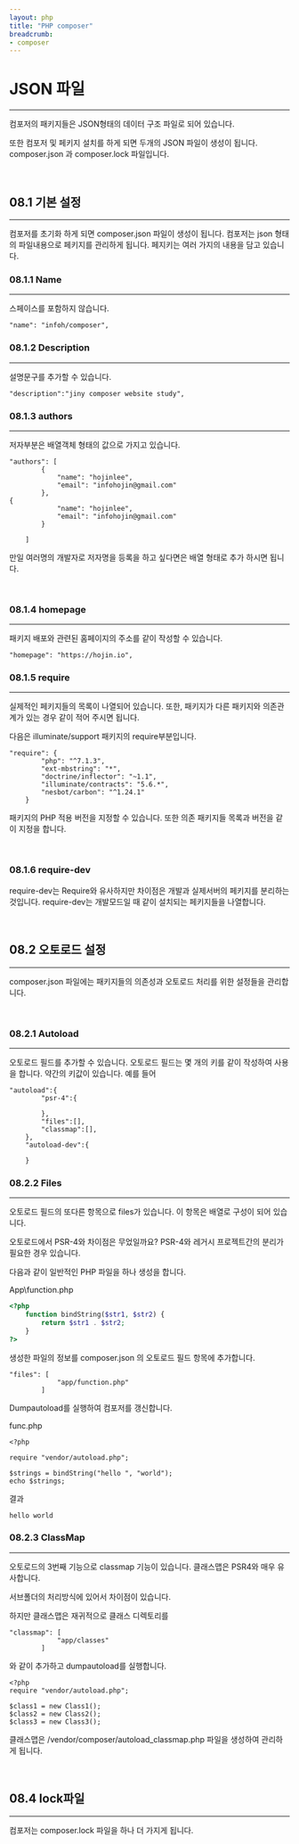 ```yaml
---
layout: php
title: "PHP composer"
breadcrumb:
- composer
---
```


# JSON 파일
---
컴포저의 패키지들은 JSON형태의 데이터 구조 파일로 되어 있습니다. 

또한 컴포저 및 페키지 설치를 하게 되면 두개의 JSON 파일이 생성이 됩니다. composer.json 과 composer.lock 파일입니다.

<br>

## 08.1 기본 설정
---
컴포저를 초기화 하게 되면 composer.json 파일이 생성이 됩니다. 컴포저는 json 형태의 파일내용으로 페키지를 관리하게 됩니다. 페지키는 여러 가지의 내용을 담고 있습니다.

### 08.1.1 Name
---
스페이스를 포함하지 않습니다.
```
"name": "infoh/composer",
```
### 08.1.2 Description
---
설명문구를 추가할 수 있습니다.
```
"description":"jiny composer website study",
```

### 08.1.3 authors
---
저자부분은 배열객체 형태의 값으로 가지고 있습니다.
```
"authors": [
        {
            "name": "hojinlee",
            "email": "infohojin@gmail.com"
        },
{
            "name": "hojinlee",
            "email": "infohojin@gmail.com"
        }

    ]
```

만일 여러명의 개발자로 저자명을 등록을 하고 싶다면은 배열 형태로 추가 하시면 됩니다.

<br>

### 08.1.4 homepage
---
패키지 배포와 관련된 홈페이지의 주소를 같이 작성할 수 있습니다.

```
"homepage": "https://hojin.io",
```

### 08.1.5 require
---
실제적인 페키지들의 목록이 나열되어 있습니다. 또한, 패키지가 다른 패키지와 의존관계가 있는 경우 같이 적어 주시면 됩니다.

다음은 illuminate/support 패키지의 require부분입니다.

```
"require": {
        "php": "^7.1.3",
        "ext-mbstring": "*",
        "doctrine/inflector": "~1.1",
        "illuminate/contracts": "5.6.*",
        "nesbot/carbon": "^1.24.1"
    }
```

패키지의 PHP 적용 버전을 지정할 수 있습니다. 또한 의존 패키지들 목록과 버전을 같이 지정을 합니다.

<br>

### 08.1.6 require-dev
require-dev는 Require와 유사하지만 차이점은 개발과 실제서버의 페키지를 분리하는 것입니다. require-dev는 개발모드일 때 같이 설치되는 페키지들을 나열합니다.

<br>

## 08.2 오토로드 설정
---
composer.json 파일에는 패키지들의 의존성과 오토로드 처리를 위한 설정들을 관리합니다.

<br>

### 08.2.1 Autoload
---
오토로드 필드를 추가할 수 있습니다. 오토로드 필드는 몇 개의 키를 같이 작성하여 사용을 합니다. 약간의 키값이 있습니다.
예를 들어
```
"autoload":{
        "psr-4":{

        },
        "files":[],
        "classmap":[],        
    },
    "autoload-dev":{

    }
```

### 08.2.2 Files
---
오토로드 필드의 또다른 항목으로 files가 있습니다. 이 항목은 배열로 구성이 되어 있습니다.

오토로드에서 PSR-4와 차이점은 무었일까요? PSR-4와 레거시 프로젝트간의 분리가 필요한 경우 있습니다.

다음과 같이 일반적인 PHP 파일을 하나 생성을 합니다.

App\function.php
```php
<?php
    function bindString($str1, $str2) {
        return $str1 . $str2;
    }
?>
```

생성한 파일의 정보를 composer.json 의 오토로드 필드 항목에 추가합니다.
```
"files": [
            "app/function.php"
        ]
```

Dumpautoload를 실행하여 컴포저를 갱신합니다.

func.php
```
<?php

require "vendor/autoload.php";

$strings = bindString("hello ", "world");
echo $strings;
```

결과
```
hello world
```


### 08.2.3 ClassMap
---
오토로드의 3번째 기능으로 classmap 기능이 있습니다. 클래스맵은 PSR4와 매우 유사합니다. 

서브폴더의 처리방식에 있어서 차이점이 있습니다.

하지만 클래스맵은 재귀적으로 클래스 디렉토리를 

```
"classmap": [
            "app/classes"
        ]
```
와 같이 추가하고 dumpautoload를 실행합니다.

```
<?php
require "vendor/autoload.php";

$class1 = new Class1();
$class2 = new Class2();
$class3 = new Class3();
```


클래스맵은 /vendor/composer/autoload_classmap.php 파일을 생성하여 관리하게 됩니다.

<br>

## 08.4 lock파일
---
컴포저는 composer.lock 파일을 하나 더 가지게 됩니다.





